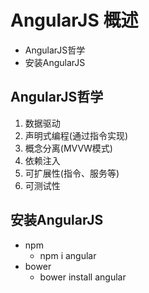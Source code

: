 AngularJS 概述
=======================================================================================================================
- AngularJS哲学
- 安装AngularJS


AngularJS哲学
-----------------------------------------------------------------------------------------------------------------------
1. 数据驱动
2. 声明式编程(通过指令实现)
3. 概念分离(MVVW模式)
4. 依赖注入
5. 可扩展性(指令、服务等)
6. 可测试性


安装AngularJS
-----------------------------------------------------------------------------------------------------------------------
- npm
	- npm i angular
- bower
	- bower install angular
